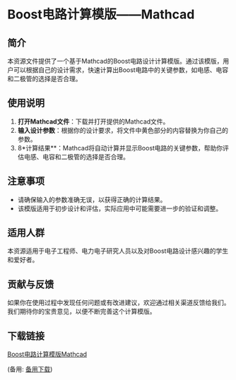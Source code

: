  # Boost电路计算模版——Mathcad

 ## 简介
 本资源文件提供了一个基于Mathcad的Boost电路设计计算模版。通过该模版，用户可以根据自己的设计需求，快速计算出Boost电路中的关键参数，如电感、电容和二极管的选择是否合理。

 ## 使用说明
 1. **打开Mathcad文件**：下载并打开提供的Mathcad文件。
 2. **输入设计参数**：根据你的设计要求，将文件中黄色部分的内容替换为你自己的参数。
 3. 8*计算结果**：Mathcad将自动计算并显示Boost电路的关键参数，帮助你评估电感、电容和二极管的选择是否合理。

 ## 注意事项
 - 请确保输入的参数准确无误，以获得正确的计算结果。
 - 该模版适用于初步设计和评估，实际应用中可能需要进一步的验证和调整。

 ## 适用人群
 本资源适用于电子工程师、电力电子研究人员以及对Boost电路设计感兴趣的学生和爱好者。

 ## 贡献与反馈
 如果你在使用过程中发现任何问题或有改进建议，欢迎通过相关渠道反馈给我们。我们期待你的宝贵意见，以便不断完善这个计算模版。

 ## 下载链接
 [Boost电路计算模版Mathcad](https://pan.quark.cn/s/8f4bb69700b2) 

 (备用: [备用下载](https://pan.baidu.com/s/1L5F04jHiEcYE4IRFROOAvw?pwd=1234))
